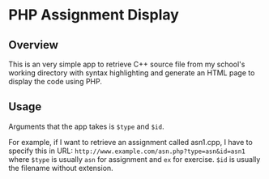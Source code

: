 PHP Assignment Display
======================

Overview
-------------

This is an very simple app to retrieve C++ source file from my school's working directory with syntax highlighting and generate an HTML page to display the code using PHP.

Usage
---------

Arguments that the app takes is `$type` and `$id`.

For example, if I want to retrieve an assignment called asn1.cpp, I have to specify this in URL: 
       `http://www.example.com/asn.php?type=asn&id=asn1`
where `$type` is usually `asn` for assignment and `ex` for exercise. `$id` is usually the filename without extension.